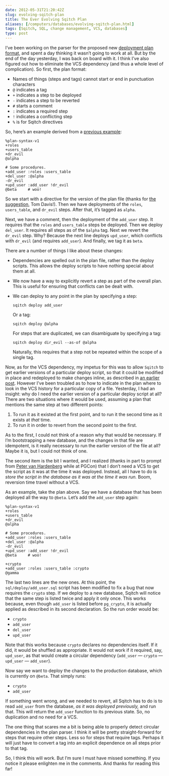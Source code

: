 ```yaml
--- 
date: 2012-05-31T21:20:42Z
slug: evolving-sqitch-plan
title: The Ever Evolving Sqitch Plan
aliases: [/computers/databases/evolving-sqitch-plan.html]
tags: [Sqitch, SQL, change management, VCS, databases]
type: post
---
```


I’ve been working on the parser for the proposed new [deployment plan format],
and spent a day thinking it wasn’t going to work at all. But by the end of the
day yesterday, I was back on board with it. I think I’ve also figured out how to
eliminate the VCS dependency (and thus a whole level of complication). So first,
the plan format:

-   Names of things (steps and tags) cannot start or end in punctuation
    characters
-   `@` indicates a tag
-   `+` indicates a step to be deployed
-   `-` indicates a step to be reverted
-   `#` starts a comment
-   `:` indicates a required step
-   `!` indicates a conflicting step
-   `%` is for Sqitch directives

So, here’s an example derived from a [previous example][deployment plan format]:

    %plan-syntax-v1
    +roles
    +users_table
    +dr_evil
    @alpha

    # Some procedures.
    +add_user :roles :users_table
    +del_user :@alpha
    -dr_evil
    +upd_user :add_user !dr_evil
    @beta     # woo!

So we start with a directive for the version of the plan file (thanks for [the
suggestion], Tom Davis!). Then we have deployments of the `roles`,
`users_table`, and `dr_evil` steps. After that, it’s tagged as `alpha`.

Next, we have a comment, then the deployment of the `add_user` step. It requires
that the `roles` and `users_table` steps be deployed. Then we deploy `del_user`.
It requires all steps as of the `$alpha` tag. Next we revert the `dr_evil` step.
Why? Because the next line deploys `upd_user`, which conflicts with `dr_evil`
(and requires `add_user`). And finally, we tag it as `beta`.

There are a number of things I like about these changes:

-   Dependencies are spelled out in the plan file, rather than the deploy
    scripts. This allows the deploy scripts to have nothing special about them
    at all.

-   We now have a way to explicitly revert a step as part of the overall plan.
    This is useful for ensuring that conflicts can be dealt with.

-   We can deploy to any point in the plan by specifying a step:

        sqitch deploy add_user

    Or a tag:

        sqitch deploy @alpha

    For steps that are duplicated, we can disambiguate by specifying a tag:

        sqitch deploy dir_evil --as-of @alpha

    Naturally, this requires that a step not be repeated within the scope of a
    single tag.

Now, as for the VCS dependency, my impetus for this was to allow `Sqitch` to get
earlier versions of a particular deploy script, so that it could be modified in
place and redeployed to make changes inline, as described in [an earlier post].
However I’ve been troubled as to how to indicate in the plan where to look in
the VCS history for a particular copy of a file. Yesterday, I had an insight:
why do I need the earlier version of a particular deploy script at all? There
are two situations where it would be used, assuming a plan that mentions the
same step at two different points:

1.  To run it as it existed at the first point, and to run it the second time as
    it exists at *that* time.
2.  To run it in order to revert from the second point to the first.

As to the first, I could not think of a reason why that would be necessary. If
I’m bootstrapping a new database, and the changes in that file are idempotent,
is it really necessary to run the earlier version of the file at all? Maybe it
is, but I could not think of one.

The second item is the bit I wanted, and I realized (thanks in part to prompt
from [Peter van Hardenberg] while at PGCon) that I don’t need a VCS to get the
script as it was at the time it was deployed. Instead, all I have to do is
*store the script in the database as it was at the time it was run.* Boom,
reversion time travel without a VCS.

As an example, take the plan above. Say we have a database that has been
deployed all the way to `@beta`. Let’s add the `add_user` step again:

    %plan-syntax-v1
    +roles
    +users_table
    +dr_evil
    @alpha

    # Some procedures.
    +add_user :roles :users_table
    +del_user :@alpha
    -dr_evil
    +upd_user :add_user !dr_evil
    @beta     # woo!

    +crypto
    +add_user :roles :users_table :crypto
    @gamma

The last two lines are the new ones. At this point, the
`sql/deploy/add_user.sql` script has been modified to fix a bug that now
requires the `crypto` step. If we deploy to a new database, Sqitch will notice
that the same step is listed twice and apply it only once. This works because,
even though `add_user` is listed before `pg_crypto`, it is actually applied as
described in its second declaration. So the run order would be:

-   `crypto`
-   `add_user`
-   `del_user`
-   `upd_user`

Note that this works because `crypto` declares no dependencies itself. If it
did, it would be shuffled as appropriate. It would not work if it required, say,
`upd_user`, as that would create a circular dependency (`add_user` — `crypto` —
`upd_user` — `add_user`).

Now say we want to deploy the changes to the production database, which is
currently on `@beta`. That simply runs:

-   `crypto`
-   `add_user`

If something went wrong, and we needed to revert, all Sqitch has to do is to
read `add_user` from the database, *as it was deployed previously,* and run
that. This will return the `add_user` function to its previous state. So, no
duplication and no need for a VCS.

The one thing that scares me a bit is being able to properly detect circular
dependencies in the plan parser. I think it will be pretty straight-forward for
steps that require other steps. Less so for steps that require tags. Perhaps it
will just have to convert a tag into an explicit dependence on all steps prior
to that tag.

So, I think this will work. But I’m sure I must have missed something. If you
notice it please enlighten me in the comments. And thanks for reading this far!

  [deployment plan format]: /computers/databases/sqitch-plan.html
  [the suggestion]: /computers/databases/sqitch-plan.html#comment-537891454
  [an earlier post]: /computers/databases/sql-change-management-sans-redundancy.html
  [Peter van Hardenberg]: https://www.pgcon.org/2012/schedule/speakers/244.en.html
